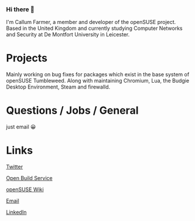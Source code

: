### Hi there 👋

I'm Callum Farmer, a member and developer of the openSUSE project. Based in the United Kingdom and currently studying Computer Networks and Security at De Montfort University in Leicester.

# Projects
Mainly working on bug fixes for packages which exist in the base system of openSUSE Tumbleweed. Along with maintaining Chromium, Lua, the Budgie Desktop Environment, Steam and firewalld. 

# Questions / Jobs / General
just email 😀

# Links
[Twitter](https://twitter.com/Callumgmbr3)

[Open Build Service](https://build.opensuse.org/users/gmbr3)

[openSUSE Wiki](https://en.opensuse.org/User:Gmbr3)

[Email](mailto:gmbr3@opensuse.org)

[LinkedIn](https://www.linkedin.com/in/callum7978)

